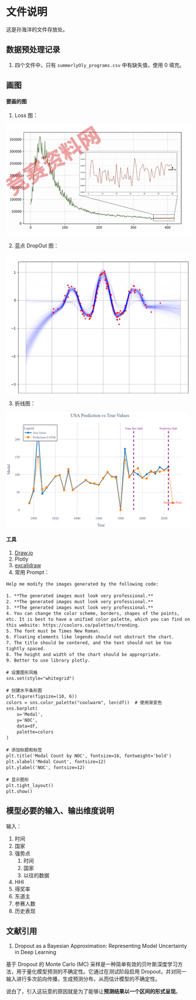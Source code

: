 # 文件说明

这是孙海洋的文件存放处。

## 数据预处理记录

1. 四个文件中，只有 `summerlyOly_programs.csv` 中有缺失值，使用 0 填充。 

## 画图

#### 要画的图

1. Loss 图：

![alt text](./res/image.png)

2. 蓝点 DropOut 图：

![alt text](./res/image-1.png)

3. 折线图：

![alt text](./res/image-3.png)

#### 工具

1. [Draw.io](https://app.diagrams.net/)
1. Plotly
1. [excalidraw](https://excalidraw.com/)
1. 常用 Prompt：
```
Help me modify the images generated by the following code:

1. **The generated images must look very professional.**
2. **The generated images must look very professional.**
3. **The generated images must look very professional.**
4. You can change the color scheme, borders, shapes of the points, etc. It is best to have a unified color palette, which you can find on this website: https://coolors.co/palettes/trending.
5. The font must be Times New Roman.
6. Floating elements like legends should not obstruct the chart.
7. The title should be centered, and the text should not be too tightly spaced.
8. The height and width of the chart should be appropriate.
9. Better to use library plotly.

# 设置图形风格  
sns.set(style="whitegrid")  

# 创建水平条形图  
plt.figure(figsize=(10, 6))  
colors = sns.color_palette("coolwarm", len(df))  # 使用渐变色  
sns.barplot(  
    x='Medal',   
    y='NOC',   
    data=df,   
    palette=colors  
)  

# 添加标题和标签  
plt.title('Medal Count by NOC', fontsize=16, fontweight='bold')  
plt.xlabel('Medal Count', fontsize=12)  
plt.ylabel('NOC', fontsize=12)  

# 显示图形  
plt.tight_layout()  
plt.show()
```

## 模型必要的输入、输出维度说明

输入：
1. 时间
1. 国家
1. 强势点
    1. 时间
    1. 国家
    1. 以往的数据
1. HHI
1. 得奖率
1. 东道主
1. 参赛人数
1. 历史表现

## 文献引用

1. Dropout as a Bayesian Approximation: Representing Model Uncertainty in Deep Learning

基于 Dropout 的 Monte Carlo (MC) 采样是一种简单有效的贝叶斯深度学习方法，用于量化模型预测的不确定性。它通过在测试阶段启用 Dropout，并对同一输入进行多次前向传播，生成预测分布，从而估计模型的不确定性。

说白了，引入这玩意的原因就是为了能够让**预测结果以一个区间的形式呈现**。